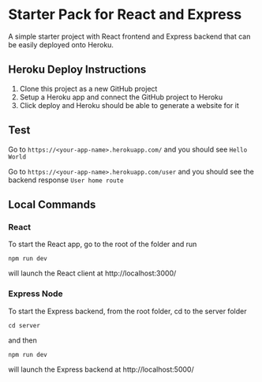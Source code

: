 # Starter Pack for React and Express
A simple starter project with React frontend and Express backend that can be easily deployed onto Heroku.

## Heroku Deploy Instructions
1.  Clone this project as a new GitHub project
2.  Setup a Heroku app and connect the GitHub project to Heroku
3.  Click deploy and Heroku should be able to generate a website for it

## Test
Go to ``` https://<your-app-name>.herokuapp.com/ ``` and you should see ``` Hello World ```

Go to ``` https://<your-app-name>.herokuapp.com/user ``` and you should see the backend response ``` User home route ```

## Local Commands
### React
To start the React app, go to the root of the folder and run 
```
npm run dev
```
will launch the React client at http://localhost:3000/

### Express Node
To start the Express backend, from the root folder, cd to the server folder
```
cd server
```
and then
```
npm run dev
```
will launch the Express backend at http://localhost:5000/
